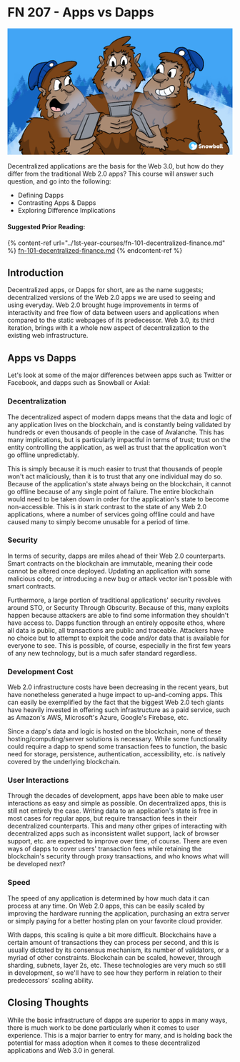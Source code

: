 # FN 207 - Apps vs Dapps

![](<../../.gitbook/assets/Apps vs Dapps.png>)

Decentralized applications are the basis for the Web 3.0, but how do they differ from the traditional Web 2.0 apps? This course will answer such question, and go into the following:

* Defining Dapps
* Contrasting Apps & Dapps
* Exploring Difference Implications

#### Suggested Prior Reading:

{% content-ref url="../1st-year-courses/fn-101-decentralized-finance.md" %}
[fn-101-decentralized-finance.md](../1st-year-courses/fn-101-decentralized-finance.md)
{% endcontent-ref %}

## Introduction

Decentralized apps, or Dapps for short, are as the name suggests; decentralized versions of the Web 2.0 apps we are used to seeing and using everyday. Web 2.0 brought huge improvements in terms of interactivity and free flow of data between users and applications when compared to the static webpages of its predecessor. Web 3.0, its third iteration, brings with it a whole new aspect of decentralization to the existing web infrastructure.

## Apps vs Dapps

Let's look at some of the major differences between apps such as Twitter or Facebook, and dapps such as Snowball or Axial:

### Decentralization

The decentralized aspect of modern dapps means that the data and logic of any application lives on the blockchain, and is constantly being validated by hundreds or even thousands of people in the case of Avalanche. This has many implications, but is particularly impactful in terms of trust; trust on the entity controlling the application, as well as trust that the application won't go offline unpredictably.

This is simply because it is much easier to trust that thousands of people won't act maliciously, than it is to trust that any one individual may do so. Because of the application's state always being on the blockchain, it cannot go offline because of any single point of failure. The entire blockchain would need to be taken down in order for the application's state to become non-accessible. This is in stark contrast to the state of any Web 2.0 applications, where a number of services going offline could and have caused many to simply become unusable for a period of time.

### Security

In terms of security, dapps are miles ahead of their Web 2.0 counterparts. Smart contracts on the blockchain are immutable, meaning their code cannot be altered once deployed. Updating an application with some malicious code, or introducing a new bug or attack vector isn't possible with smart contracts.

Furthermore, a large portion of traditional applications' security revolves around STO, or Security Through Obscurity. Because of this, many exploits happen because attackers are able to find some information they shouldn't have access to. Dapps function through an entirely opposite ethos, where all data is public, all transactions are public and traceable. Attackers have no choice but to attempt to exploit the code and/or data that is available for everyone to see. This is possible, of course, especially in the first few years of any new technology, but is a much safer standard regardless.

### Development Cost

Web 2.0 infrastructure costs have been decreasing in the recent years, but have nonetheless generated a huge impact to up-and-coming apps. This can easily be exemplified by the fact that the biggest Web 2.0 tech giants have heavily invested in offering such infrastructure as a paid service, such as Amazon's AWS, Microsoft's Azure, Google's Firebase, etc.

Since a dapp's data and logic is hosted on the blockchain, none of these hosting/computing/server solutions is necessary. While some functionality could require a dapp to spend some transaction fees to function, the basic need for storage, persistence, authentication, accessibility, etc. is natively covered by the underlying blockchain.

### User Interactions

Through the decades of development, apps have been able to make user interactions as easy and simple as possible. On decentralized apps, this is still not entirely the case. Writing data to an application's state is free in most cases for regular apps, but require transaction fees in their decentralized counterparts. This and many other gripes of interacting with decentralized apps such as inconsistent wallet support, lack of browser support, etc. are expected to improve over time, of course. There are even ways of dapps to cover users' transaction fees while retaining the blockchain's security through proxy transactions, and who knows what will be developed next?

### Speed

The speed of any application is determined by how much data it can process at any time. On Web 2.0 apps, this can be easily scaled by improving the hardware running the application, purchasing an extra server or simply paying for a better hosting plan on your favorite cloud provider.

With dapps, this scaling is quite a bit more difficult. Blockchains have a certain amount of transactions they can process per second, and this is usually dictated by its consensus mechanism, its number of validators, or a myriad of other constraints. Blockchain can be scaled, however, through sharding, subnets, layer 2s, etc. These technologies are very much so still in development, so we'll have to see how they perform in relation to their predecessors' scaling ability.

## Closing Thoughts

While the basic infrastructure of dapps are superior to apps in many ways, there is much work to be done particularly when it comes to user experience. This is a major barrier to entry for many, and is holding back the potential for mass adoption when it comes to these decentralized applications and Web 3.0 in general.
